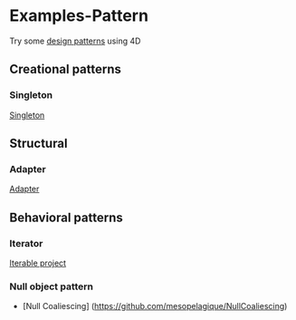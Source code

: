 # Examples-Pattern

Try some [design patterns](https://en.wikipedia.org/wiki/Software_design_pattern) using 4D

## Creational patterns

### Singleton

[Singleton](Singleton)

## Structural

### Adapter

[Adapter](Adapter)

## Behavioral patterns

### Iterator

[Iterable project](https://github.com/mesopelagique/iterable)

### Null object pattern

- [Null Coaliescing] (https://github.com/mesopelagique/NullCoaliescing)
